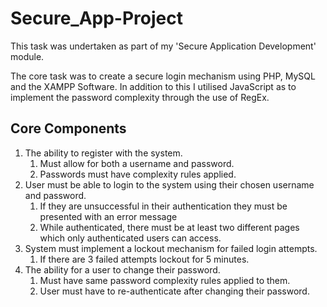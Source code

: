# Secure_App-Project
This task was undertaken as part of my 'Secure Application Development' module.

The core task was to create a secure login mechanism using PHP, MySQL and the XAMPP Software. In addition to this I utilised JavaScript as to implement the password complexity through the use of RegEx.



## Core Components ##
1. The ability to register with the system.
    1. Must allow for both a username and password.
    2. Passwords must have complexity rules applied.    
2. User must be able to login to the system using their chosen username and password.
    1. If they are unsuccessful in their authentication they must be presented with an error message
    2. While authenticated, there must be at least two different pages which only authenticated users can access.
3. System must implement a lockout mechanism for failed login attempts.
    1. If there are 3 failed attempts lockout for 5 minutes.    
4. The ability for a user to change their password.
    1. Must have same password complexity rules applied to them.
    2. User must have to re-authenticate after changing their password.
